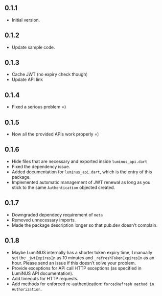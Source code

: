 ## 0.1.1

- Initial version.

## 0.1.2

- Update sample code.

## 0.1.3

- Cache JWT (no expiry check though)
- Update API link

## 0.1.4

- Fixed a serious problem =)

## 0.1.5

- Now all the provided APIs work properly =)

## 0.1.6

- Hide files that are necessary and exported inside `luminus_api.dart`
- Fixed the dependency issue.
- Added documentation for `luminus_api.dart`, which is the entry of this package.
- Implemented automatic management of JWT renewal as long as you stick to the same `Authentication` objected created.

## 0.1.7

- Downgraded dependecy requirement of `meta`
- Removed unnecessary imports.
- Made the package description longer so that pub.dev doesn't complain.

## 0.1.8

<!-- - Provide all GET APIs for announcements. -->
- Maybe LumiNUS internally has a shorter token expiry time, I manually set the `_jwtExpiresIn` as 10 minutes and `_refreshTokenExpiresIn` as an hour. Please send an issue if this doesn't solve your problem.
- Provide exceptions for API call HTTP exceptions (as specified in LumiNUS API documentation).
- Add timeouts for HTTP requests.
- Add methods for enforced re-authentication: `forcedRefresh method in Authorization`.